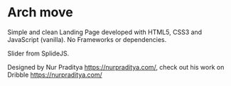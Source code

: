 # Arch move

Simple and clean Landing Page developed with HTML5, CSS3 and JavaScript (vanilla).
No Frameworks or dependencies.

Slider from SplideJS.

Designed by Nur Praditya https://nurpraditya.com/, check out his work on Dribble https://nurpraditya.com/
